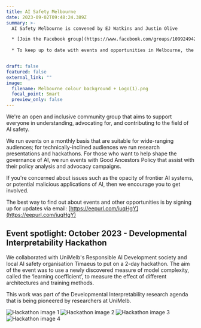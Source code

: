 ```yaml
---
title: AI Safety Melbourne
date: 2023-09-02T09:48:24.389Z
summary: >-
  AI Safety Melbourne is convened by EJ Watkins and Justin Olive

  * [Join the Facebook group](https://www.facebook.com/groups/1099249420923957/)
    
  * To keep up to date with events and opportunities in Melbourne, the best thing to do is [sign up to our mailing list](https://eepurl.com/iuqHgY)


draft: false
featured: false
external_link: ""
image:
  filename: Melbourne colour background + Logo(1).png
  focal_point: Smart
  preview_only: false
---
```

We're an open and inclusive community group that aims to support everyone in understanding, advocating for, and contributing to the field of AI safety.

We run events on a monthly basis that are suitable for wide-ranging audiences; for technically-inclined audiences we run research presentations and hackathons. For those who want to help shape the governance of AI, we run events with Good Ancestors Policy that assist with their policy analysis and advocacy campaigns.

If you're concerned about issues such as the opacity of frontier AI systems, or potential malicious applications of AI, then we encourage you to get involved.

The best way to find out about events and other opportunities is by signing up for updates via email: [https://eepurl.com/iuqHgY](https://eepurl.com/iuqHgY)

## Event spotlight: October 2023 - Developmental Interpretability Hackathon

We collaborated with UniMelb's Responsible AI Development society and local AI safety organisation Timaeus to put on a 2-day hackathon. The aim of the event was to use a newly discovered measure of model complexity, called the ‘learning coefficient’, to measure the effect of different architectures and training methods.

This work was part of the Developmental Interpretability research agenda that is being pioneered by researchers at UniMelb.

![Hackathon image 1](1.png)
![Hackathon image 2](2.png)
![Hackathon image 3](3.png)
![Hackathon image 4](4.png)
